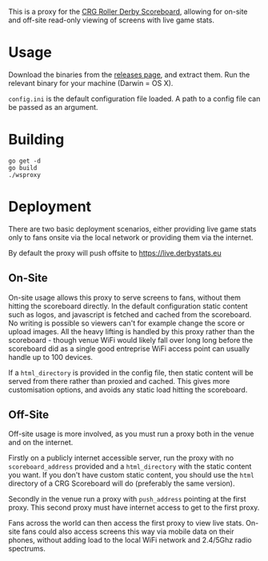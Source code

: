 This is a proxy for the [CRG Roller Derby Scoreboard](https://github.com/rollerderby/scoreboard),
allowing for on-site and off-site read-only viewing of screens with live game stats.

# Usage

Download the binaries from the [releases page](https://github.com/DerbyStats/wsproxy/releases),
and extract them. Run the relevant binary for your machine (Darwin = OS X).

`config.ini` is the default configuration file loaded. A path to a config file can be passed
as an argument.

# Building

```
go get -d
go build
./wsproxy
```


# Deployment

There are two basic deployment scenarios, either providing live game stats only
to fans onsite via the local network or providing them via the internet.

By default the proxy will push offsite to https://live.derbystats.eu

## On-Site

On-site usage allows this proxy to serve screens to fans, without them hitting
the scoreboard directly. In the default configuration static content such as
logos, and javascript is fetched and cached from the scoreboard. No writing is
possible so viewers can't for example change the score or upload images.
All the heavy lifting is handled by this proxy rather than the scoreboard -
though venue WiFi would likely fall over long long before the scoreboard did as
a single good entreprise WiFi access point can usually handle up to 100
devices.

If a `html_directory` is provided in the config file, then static content will
be served from there rather than proxied and cached. This gives more
customisation options, and avoids any static load hitting the scoreboard.

## Off-Site

Off-site usage is more involved, as you must run a proxy both in the venue and
on the internet.

Firstly on a publicly internet accessible server, run the proxy with no
`scoreboard_address` provided and a `html_directory` with the static content
you want. If you don't have custom static content, you should use the `html`
directory of a CRG Scoreboard will do (preferably the same version).

Secondly in the venue run a proxy with `push_address` pointing at the first
proxy. This second proxy must have internet access to get to the first proxy.

Fans across the world can then access the first proxy to view live stats.
On-site fans could also access screens this way via mobile data on their
phones, without adding load to the local WiFi network and 2.4/5Ghz radio
spectrums.
